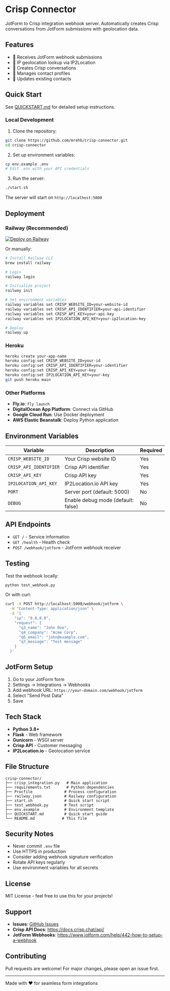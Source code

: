 # Crisp Connector

JotForm to Crisp integration webhook server. Automatically creates Crisp conversations from JotForm submissions with geolocation data.

## Features

- 🔗 Receives JotForm webhook submissions
- 📍 IP geolocation lookup via IP2Location
- 💬 Creates Crisp conversations
- 👤 Manages contact profiles
- 🔄 Updates existing contacts

## Quick Start

See [QUICKSTART.md](QUICKSTART.md) for detailed setup instructions.

### Local Development

1. Clone the repository:
```bash
git clone https://github.com/mrehb/crisp-connector.git
cd crisp-connector
```

2. Set up environment variables:
```bash
cp env.example .env
# Edit .env with your API credentials
```

3. Run the server:
```bash
./start.sh
```

The server will start on `http://localhost:5000`

## Deployment

### Railway (Recommended)

[![Deploy on Railway](https://railway.app/button.svg)](https://railway.app/new/template?template=https://github.com/mrehb/crisp-connector)

Or manually:

```bash
# Install Railway CLI
brew install railway

# Login
railway login

# Initialize project
railway init

# Set environment variables
railway variables set CRISP_WEBSITE_ID=your-website-id
railway variables set CRISP_API_IDENTIFIER=your-api-identifier
railway variables set CRISP_API_KEY=your-api-key
railway variables set IP2LOCATION_API_KEY=your-ip2location-key

# Deploy
railway up
```

### Heroku

```bash
heroku create your-app-name
heroku config:set CRISP_WEBSITE_ID=your-id
heroku config:set CRISP_API_IDENTIFIER=your-identifier
heroku config:set CRISP_API_KEY=your-key
heroku config:set IP2LOCATION_API_KEY=your-key
git push heroku main
```

### Other Platforms

- **Fly.io**: `fly launch`
- **DigitalOcean App Platform**: Connect via GitHub
- **Google Cloud Run**: Use Docker deployment
- **AWS Elastic Beanstalk**: Deploy Python application

## Environment Variables

| Variable | Description | Required |
|----------|-------------|----------|
| `CRISP_WEBSITE_ID` | Your Crisp website ID | Yes |
| `CRISP_API_IDENTIFIER` | Crisp API identifier | Yes |
| `CRISP_API_KEY` | Crisp API key | Yes |
| `IP2LOCATION_API_KEY` | IP2Location.io API key | Yes |
| `PORT` | Server port (default: 5000) | No |
| `DEBUG` | Enable debug mode (default: false) | No |

## API Endpoints

- `GET /` - Service information
- `GET /health` - Health check
- `POST /webhook/jotform` - JotForm webhook receiver

## Testing

Test the webhook locally:

```bash
python test_webhook.py
```

Or with curl:

```bash
curl -X POST http://localhost:5000/webhook/jotform \
  -H "Content-Type: application/json" \
  -d '{
    "ip": "8.8.8.8",
    "request": {
      "q3_name": "John Doe",
      "q4_company": "Acme Corp",
      "q6_email": "john@example.com",
      "q7_message": "Test message"
    }
  }'
```

## JotForm Setup

1. Go to your JotForm form
2. Settings → Integrations → Webhooks
3. Add webhook URL: `https://your-domain.com/webhook/jotform`
4. Select "Send Post Data"
5. Save

## Tech Stack

- **Python 3.8+**
- **Flask** - Web framework
- **Gunicorn** - WSGI server
- **Crisp API** - Customer messaging
- **IP2Location.io** - Geolocation service

## File Structure

```
crisp-connector/
├── crisp_integration.py   # Main application
├── requirements.txt       # Python dependencies
├── Procfile              # Process configuration
├── railway.json          # Railway configuration
├── start.sh              # Quick start script
├── test_webhook.py       # Test script
├── env.example           # Environment template
├── QUICKSTART.md         # Quick start guide
└── README.md            # This file
```

## Security Notes

- Never commit `.env` file
- Use HTTPS in production
- Consider adding webhook signature verification
- Rotate API keys regularly
- Use environment variables for all secrets

## License

MIT License - feel free to use this for your projects!

## Support

- **Issues**: [GitHub Issues](https://github.com/mrehb/crisp-connector/issues)
- **Crisp API Docs**: https://docs.crisp.chat/api/
- **JotForm Webhooks**: https://www.jotform.com/help/442-how-to-setup-a-webhook

## Contributing

Pull requests are welcome! For major changes, please open an issue first.

---

Made with ❤️ for seamless form integrations

